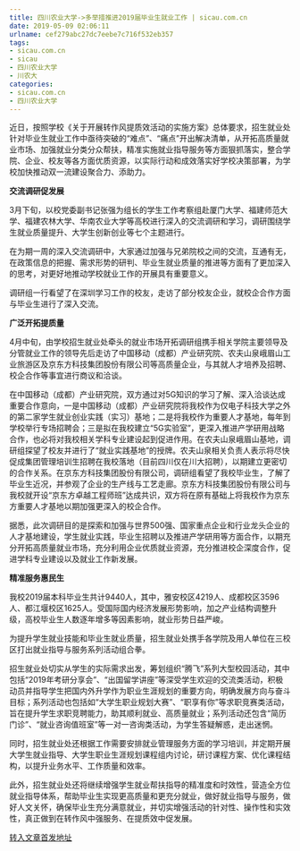 ```yaml
---
title: 四川农业大学->多举措推进2019届毕业生就业工作 | sicau.com.cn
date: 2019-05-09 02:06:11
urlname: cef279abc27dc7eebe7c716f532eb357
tags: 
- sicau.com.cn
- sicau
- 四川农业大学
- 川农大
categories:
- sicau.com.cn
- 四川农业大学
---
```



近日，按照学校《关于开展转作风提质效活动的实施方案》总体要求，招生就业处针对毕业生就业工作中亟待突破的“难点”、“痛点”开出解决清单，从开拓高质量就业市场、加强就业分类分众帮扶，精准实施就业指导服务等方面狠抓落实，整合学院、企业、校友等各方面优质资源，以实际行动和成效落实好学校决策部署，为学校加快推动双一流建设聚合力、添助力。

**交流调研促发展**

3月下旬，以校党委副书记张强为组长的学生工作考察组赴厦门大学、福建师范大学、福建农林大学、华南农业大学等高校进行深入的交流调研和学习，调研围绕学生就业质量提升、大学生创新创业等七个主题进行。

在为期一周的深入交流调研中，大家通过加强与兄弟院校之间的交流，互通有无，在政策信息的把握、需求形势的研判、毕业生就业质量的推进等方面有了更加深入的思考，对更好地推动学校就业工作的开展具有重要意义。

调研组一行看望了在深圳学习工作的校友，走访了部分校友企业，就校企合作方面与毕业生进行了深入交流。

**广泛开拓提质量**

4月中旬，由学校招生就业处牵头的就业市场开拓调研组携手相关学院主要领导及分管就业工作的领导先后走访了中国移动（成都）产业研究院、农夫山泉峨眉山工业旅游区及京东方科技集团股份有限公司等高质量企业，与其就人才培养及招聘、校企合作等事宜进行商议和洽谈。

在中国移动（成都）产业研究院，双方通过对5G知识的学习了解、深入洽谈达成重要合作意向，一是中国移动（成都）产业研究院将我校作为仅电子科技大学之外的第二家学生就业创业实践（实习）基地；二是将我校作为重要人才基地，每年到学校举行专场招聘会；三是拟在我校建立“5G实验室”，更深入推进产学研用战略合作，也必将对我校相关学科专业建设起到促进作用。在农夫山泉峨眉山基地，调研组探望了校友并进行了“就业实践基地”的授牌。农夫山泉相关负责人表示将尽快促成集团管理培训生招聘在我校落地（目前四川仅在川大招聘），以期建立更密切的合作关系。在京东方科技集团股份有限公司，调研组看望了我校毕业生，了解了毕业生近况，并参观了企业的生产线与工艺走廊。京东方科技集团股份有限公司与我校就开设“京东方卓越工程师班”达成共识，双方将在原有基础上将我校作为京东方重要人才基地以期加强更深入的校企合作。

据悉，此次调研目的是探索和加强与世界500强、国家重点企业和行业龙头企业的人才基地建设，学生就业实践，毕业生招聘以及推进产学研用等方面合作，以期充分开拓高质量就业市场，充分利用企业优质就业资源，充分推进校企深度合作，促进学科专业建设以及就业工作新发展。

**精准服务惠民生**

我校2019届本科毕业生共计9440人，其中，雅安校区4219人、成都校区3596人、都江堰校区1625人。受国际国内经济发展形势影响，加之产业结构调整升级，高校毕业生人数逐年增多等因素影响，就业形势日益严峻。

为提升学生就业技能和毕业生就业质量，招生就业处携手各学院及用人单位在三校区打出就业指导与服务系列活动组合拳。

招生就业处切实从学生的实际需求出发，筹划组织“腾飞”系列大型校园活动，其中包括“2019年考研分享会”、“出国留学讲座”等深受学生欢迎的交流类活动，积极动员并指导学生把国内外升学作为职业生涯规划的重要方向，明确发展方向与奋斗目标；系列活动也包括如“大学生职业规划大赛”、“职享有你”等求职竞赛类活动，旨在提升学生求职竞聘能力，助其顺利就业、高质量就业；系列活动还包含“简历门诊”、“就业咨询值班室”等一对一咨询类活动，为学生答疑解惑，走出迷惘。

同时，招生就业处还根据工作需要安排就业管理服务方面的学习培训，并定期开展大学生就业指导、大学生职业生涯规划课程组内讨论，研讨课程方案、优化课程结构，以提升业务水平、工作质量和效率。

此外，招生就业处还将继续增强学生就业帮扶指导的精准度和时效性，营造全方位就业指导体系，帮助毕业生实现更高质量和更充分就业，做好就业指导与服务，做好人文关怀，确保毕业生充分满意就业，并切实增强活动的针对性、操作性和实效性，真正做到在转作风中强服务、在提质效中促发展。





[转入文章首发地址](https://news.sicau.edu.cn/info/1135/50831.htm)